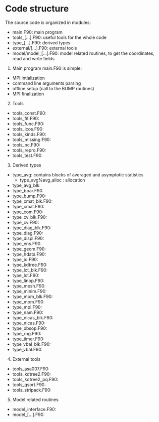 # Code structure

The source code is organized in modules:
 - main.F90: main program
 - tools_[...].F90: useful tools for the whole code
 - type_[...].F90: derived types
 - external/[...].F90: external tools
 - model/model_[...].F90: model related routines, to get the coordinates, read and write fields

1. Main program main.F90 is simple:
 - MPI intialization
 - command line arguments parsing
 - offline setup (call to the BUMP routines)
 - MPI finalization

2. Tools
 - tools_const.F90:
 - tools_fit.F90:
 - tools_func.F90:
 - tools_icos.F90:
 - tools_kinds.F90:
 - tools_missing.F90:
 - tools_nc.F90:
 - tools_repro.F90:
 - tools_test.F90:

3. Derived types
 - type_avg: contains blocks of averaged and asymptotic statistics
   + type_avg\%avg_alloc : allocation
 - type_avg_blk:
 - type_bpar.F90:
 - type_bump.F90:
 - type_cmat_blk.F90:
 - type_cmat.F90:
 - type_com.F90:
 - type_cv_blk.F90:
 - type_cv.F90:
 - type_diag_blk.F90:
 - type_diag.F90:
 - type_displ.F90:
 - type_ens.F90:
 - type_geom.F90:
 - type_hdata.F90:
 - type_io.F90:
 - type_kdtree.F90:
 - type_lct_blk.F90:
 - type_lct.F90:
 - type_linop.F90:
 - type_mesh.F90:
 - type_minim.F90:
 - type_mom_blk.F90:
 - type_mom.F90:
 - type_mpl.F90:
 - type_nam.F90:
 - type_nicas_blk.F90:
 - type_nicas.F90:
 - type_obsop.F90:
 - type_rng.F90:
 - type_timer.F90:
 - type_vbal_blk.F90:
 - type_vbal.F90:

4. External tools
 - tools_asa007.F90:
 - tools_kdtree2.F90:
 - tools_kdtree2_pq.F90:
 - tools_qsort.F90:
 - tools_stripack.F90:

5. Model related routines
 - model_interface.F90:
 - model_[...].F90:
